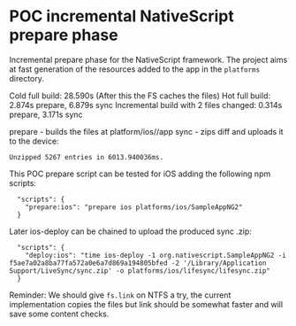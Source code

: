 POC incremental NativeScript prepare phase
==========================================

Incremental prepare phase for the NativeScript framework.
The project aims at fast generation of the resources added to the app in the `platforms` directory.

Cold full build: 28.590s (After this the FS caches the files)
Hot full build: 2.874s prepare, 6.879s sync
Incremental build with 2 files changed: 0.314s prepare, 3.171s sync

prepare - builds the files at platform/ios/<app>/app
sync - zips diff and uploads it to the device:

```
Unzipped 5267 entries in 6013.940036ms.
```

This POC prepare script can be tested for iOS adding the following npm scripts:
```
  "scripts": {
    "prepare:ios": "prepare ios platforms/ios/SampleAppNG2"
  }
```

Later ios-deploy can be chained to upload the produced sync .zip:
```
  "scripts": {
    "deploy:ios": "time ios-deploy -1 org.nativescript.SampleAppNG2 -i f5ae7a02a8ba77fa572a0e6a7d869a194805bfed -2 '/Library/Application Support/LiveSync/sync.zip' -o platforms/ios/lifesync/lifesync.zip"
  }
```

Reminder: We should give `fs.link` on NTFS a try, the current implementation copies the files but link should be somewhat faster and will save some content checks.
